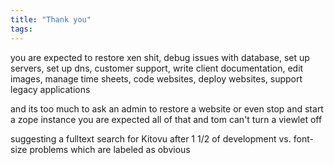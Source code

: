 ```yaml
---
title: "Thank you"
tags: 
---
```


you are expected to restore xen shit, debug issues with database, set up servers, set up 
                    dns, customer support, write client documentation, edit images, manage time sheets, code 
                    websites, deploy websites, support legacy applications

 and its too much to ask an admin to restore a website
or even stop and start a zope instance
you are expected all of that and tom can't turn a viewlet off

suggesting a fulltext search for Kitovu after 1 1/2 of development vs. font-size problems which are labeled as obvious
